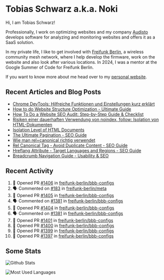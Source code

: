 # Tobias Schwarz a.k.a. Noki

Hi, I am Tobias Schwarz!

Professionally, I work on optimizing websites and my company [Audisto](https://audisto.com/) develops software for analyzing and monitoring websites and offers it as a SaaS solution.

In my private life, I like to get involved with [Freifunk Berlin](https://berlin.freifunk.net/en/), a wireless community mesh network, where I help develop the firmware, work on the website and also look after various locations. In 2024, I was a mentor at the Google Summer of Code for Freifunk Berlin.

If you want to know more about me head over to my [personal website](https://www.tobias-schwarz.com/).

## Recent Articles and Blog Posts

* [Chrome DevTools: Hilfreiche Funktionen und Einstellungen kurz erklärt](https://www.afs-akademie.org/magazin/chrome-devtools/)
* [How to do Website Structure Optimization - Ultimate Guide](https://audisto.com/guides/structure-optimization/)
* [How To Do a Website SEO Audit: Step-by-Step Guide & Checklist](https://audisto.com/guides/website-audit/)
* [Risiken einer dauerhaften Verwendung von noindex, follow: Isolation von HTML-Dokumenten](https://www.websiteboosting.com/magazin/55/risiken-einer-dauerhaften-verwendung-von-noindex-follow-isolation-von-html-dokumenten.html)
* [Isolation Level of HTML Documents](https://audisto.com/help/crawler/features/isolation/)
* [The Ultimate Pagination - SEO Guide](https://audisto.com/guides/pagination/)
* [Wie man rel=canonical richtig verwendet](https://www.websiteboosting.com/magazin/35/wie-man-relcanonical-richtig-einsetzt.html)
* [Rel Canonical Tag - Avoid Duplicate Content - SEO Guide](https://audisto.com/guides/canonical/)
* [Hreflang Attribute - Target Languages and Regions - SEO Guide](https://audisto.com/guides/hreflang/)
* [Breadcrumb Navigation Guide - Usability & SEO](https://audisto.com/guides/breadcrumb/)

## Recent Activity

<!--START_SECTION:activity-->
1. 💪 Opened PR [#1406](undefined) in [freifunk-berlin/bbb-configs](https://github.com/freifunk-berlin/bbb-configs)
2. 🗣 Commented on [#183](https://github.com/freifunk-berlin/meta/issues/183#issuecomment-3441144590) in [freifunk-berlin/meta](https://github.com/freifunk-berlin/meta)
3. 💪 Opened PR [#1405](undefined) in [freifunk-berlin/bbb-configs](https://github.com/freifunk-berlin/bbb-configs)
4. 🗣 Commented on [#1381](https://github.com/freifunk-berlin/bbb-configs/issues/1381#issuecomment-3436026276) in [freifunk-berlin/bbb-configs](https://github.com/freifunk-berlin/bbb-configs)
5. 💪 Opened PR [#1404](undefined) in [freifunk-berlin/bbb-configs](https://github.com/freifunk-berlin/bbb-configs)
6. 🗣 Commented on [#1381](https://github.com/freifunk-berlin/bbb-configs/issues/1381#issuecomment-3433731739) in [freifunk-berlin/bbb-configs](https://github.com/freifunk-berlin/bbb-configs)
7. 💪 Opened PR [#1401](undefined) in [freifunk-berlin/bbb-configs](https://github.com/freifunk-berlin/bbb-configs)
8. 💪 Opened PR [#1400](undefined) in [freifunk-berlin/bbb-configs](https://github.com/freifunk-berlin/bbb-configs)
9. 💪 Opened PR [#1399](undefined) in [freifunk-berlin/bbb-configs](https://github.com/freifunk-berlin/bbb-configs)
10. 💪 Opened PR [#1397](undefined) in [freifunk-berlin/bbb-configs](https://github.com/freifunk-berlin/bbb-configs)
<!--END_SECTION:activity-->

## Some Stats

![Github Stats](https://github-readme-stats.vercel.app/api?username=noki&rank_icon=github&theme=transparent&card_width=450)

![Most Used Languages](https://github-readme-stats.vercel.app/api/top-langs?username=noki&layout=compact&langs_count=8&theme=transparent&card_width=450)

